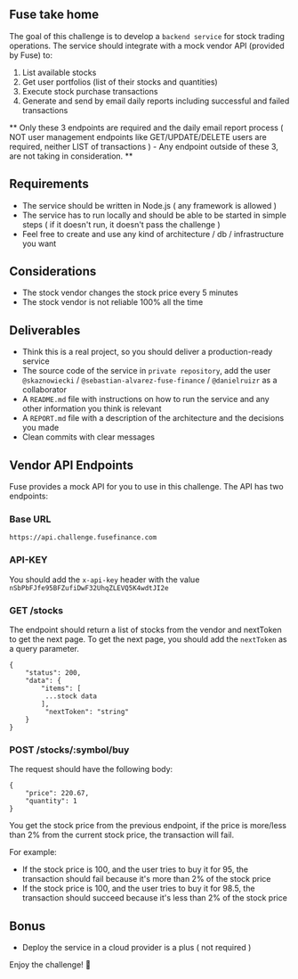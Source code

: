 ## Fuse take home

The goal of this challenge is to develop a `backend service` for stock trading operations. The service should integrate with a mock vendor API (provided by Fuse) to:

1. List available stocks
2. Get user portfolios (list of their stocks and quantities) 
3. Execute stock purchase transactions
4. Generate and send by email daily reports including successful and failed transactions

** Only these 3 endpoints are required and the daily email report process ( NOT user management endpoints like GET/UPDATE/DELETE users are required, neither LIST of transactions ) - Any endpoint outside of these 3, are not taking in consideration. **

## Requirements

- The service should be written in Node.js ( any framework is allowed )
- The service has to run locally and should be able to be started in simple steps ( if it doesn't run, it doesn't pass the challenge )
- Feel free to create and use any kind of architecture / db / infrastructure you want

## Considerations

- The stock vendor changes the stock price every 5 minutes
- The stock vendor is not reliable 100% all the time

## Deliverables

- Think this is a real project, so you should deliver a production-ready service
- The source code of the service in `private repository`, add the user `@skaznowiecki` / `@sebastian-alvarez-fuse-finance` / `@danielruizr` as a collaborator
- A `README.md` file with instructions on how to run the service and any other information you think is relevant
- A `REPORT.md` file with a description of the architecture and the decisions you made
- Clean commits with clear messages

## Vendor API Endpoints

Fuse provides a mock API for you to use in this challenge. The API has two endpoints:

### Base URL

`https://api.challenge.fusefinance.com`

### API-KEY

You should add the `x-api-key` header with the value `nSbPbFJfe95BFZufiDwF32UhqZLEVQ5K4wdtJI2e`

### GET /stocks

The endpoint should return a list of stocks from the vendor and nextToken to get the next page. To get the next page, you should add the `nextToken` as a query parameter.

```
{
    "status": 200,
    "data": {
        "items": [
         ...stock data
        ],
         "nextToken": "string"
    }
}
```

### POST /stocks/:symbol/buy

The request should have the following body:

```
{
    "price": 220.67,
    "quantity": 1
}
```

You get the stock price from the previous endpoint, if the price is more/less than 2% from the current stock price, the transaction will fail.

For example:

- If the stock price is 100, and the user tries to buy it for 95, the transaction should fail because it's more than 2% of the stock price
- If the stock price is 100, and the user tries to buy it for 98.5, the transaction should succeed because it's less than 2% of the stock price

## Bonus

- Deploy the service in a cloud provider is a plus ( not required )

Enjoy the challenge! 🚀

